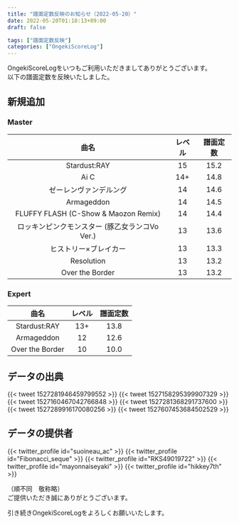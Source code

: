 ```yaml
---
title: "譜面定数反映のお知らせ（2022-05-20）"
date: 2022-05-20T01:18:13+09:00
draft: false

tags: ["譜面定数反映"]
categories: ["OngekiScoreLog"]
---
```


OngekiScoreLogをいつもご利用いただきましてありがとうございます。  
以下の譜面定数を反映いたしました。

<!--more-->

## 新規追加

### Master

| 曲名 | レベル | 譜面定数 |
|:-:|:-:|:-:|
| Stardust:RAY | 15 | 15.2 |
| Ai C | 14+ | 14.8 |
| ゼーレンヴァンデルング | 14 | 14.6 |
| Armageddon | 14 | 14.5 |
| FLUFFY FLASH (C-Show & Maozon Remix) | 14 | 14.4 |
| ロッキンピンクモンスター (豚乙女ランコVo Ver.) | 13 | 13.6 |
| ヒストリー×ブレイカー | 13 | 13.3 |
| Resolution | 13 | 13.2 |
| Over the Border | 13 | 13.2 |

### Expert

| 曲名 | レベル | 譜面定数 |
|:-:|:-:|:-:|
| Stardust:RAY | 13+ | 13.8 |
| Armageddon | 12 | 12.6 |
| Over the Border | 10 | 10.0 |

## データの出典

{{< tweet 1527281946459799552 >}}
{{< tweet 1527158295399907329 >}}
{{< tweet 1527160467042766848 >}}
{{< tweet 1527281368291737600 >}}
{{< tweet 1527289916170080256 >}}
{{< tweet 1527607453684502529 >}}

## データの提供者

{{< twitter_profile id="suoineau_ac" >}}
{{< twitter_profile id="Fibonacci_seque" >}}
{{< twitter_profile id="RKS49019722" >}}
{{< twitter_profile id="mayonnaiseyaki" >}}
{{< twitter_profile id="hikkey7th" >}}

（順不同　敬称略）  
ご提供いただき誠にありがとうございます。

引き続きOngekiScoreLogをよろしくお願いいたします。
